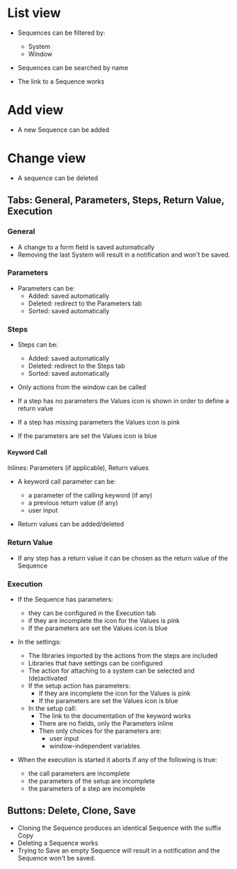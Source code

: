 # List view

- Sequences can be filtered by:
  - System
  - Window

- Sequences can be searched by name

- The link to a Sequence works

# Add view

- A new Sequence can be added

# Change view

- A sequence can be deleted

## Tabs: General, Parameters, Steps, Return Value, Execution

### General

- A change to a form field is saved automatically
- Removing the last System will result in a notification and won't be saved.

### Parameters

- Parameters can be:
  - Added: saved automatically
  - Deleted: redirect to the Parameters tab
  - Sorted: saved automatically

### Steps

- Steps can be:
  - Added: saved automatically
  - Deleted: redirect to the Steps tab
  - Sorted: saved automatically

- Only actions from the window can be called

- If a step has no parameters the Values icon is shown in order to define a return value
- If a step has missing parameters the Values icon is pink
- If the parameters are set the Values icon is blue

#### Keyword Call

Inlines: Parameters (if applicable), Return values

- A keyword call parameter can be:
  - a parameter of the calling keyword (if any)
  - a previous return value (if any)
  - user input

- Return values can be added/deleted

### Return Value

- If any step has a return value it can be chosen as the return value of the Sequence


### Execution

- If the Sequence has parameters:
  - they can be configured in the Execution tab
  - if they are incomplete the icon for the Values is pink
  - If the parameters are set the Values icon is blue

- In the settings:
  - The libraries imported by the actions from the steps are included
  - Libraries that have settings can be configured
  - The action for attaching to a system can be selected and (de)activated
  - If the setup action has parameters:
    - If they are incomplete the icon for the Values is pink
    - If the parameters are set the Values icon is blue
  - In the setup call:
    - The link to the documentation of the keyword works
    - There are no fields, only the Parameters inline
    - Then only choices for the parameters are:
      - user input
      - window-independent variables

- When the execution is started it aborts if any of the following is true:
  - the call parameters are incomplete
  - the parameters of the setup are incomplete
  - the parameters of a step are incomplete


## Buttons: Delete, Clone, Save

- Cloning the Sequence produces an identical Sequence with the suffix Copy
- Deleting a Sequence works
- Trying to Save an empty Sequence will result in a notification and the Sequence won't be saved.
